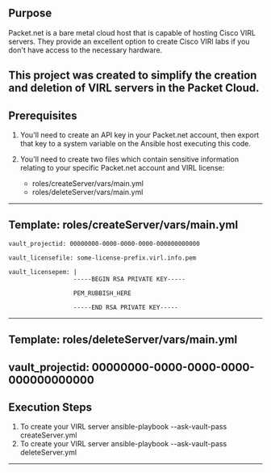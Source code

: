 ## Purpose
Packet.net is a bare metal cloud host that is capable of hosting Cisco VIRL servers. They provide an excellent option to create Cisco VIRl labs if you don't have access to the necessary hardware.

This project was created to simplify the creation and deletion of VIRL servers in the Packet Cloud.
---
## Prerequisites
1. You'll need to create an API key in your Packet.net account, then export that key to a system variable on the Ansible host executing this code.

2. You'll need to create two files which contain sensitive information relating to your specific Packet.net account and VIRL license:
   - roles/createServer/vars/main.yml
   - roles/deleteServer/vars/main.yml
---
## Template: roles/createServer/vars/main.yml
    vault_projectid: 00000000-0000-0000-0000-000000000000

    vault_licensefile: some-license-prefix.virl.info.pem

    vault_licensepem: |
                      -----BEGIN RSA PRIVATE KEY-----

                      PEM_RUBBISH_HERE

                      -----END RSA PRIVATE KEY-----
---
## Template: roles/deleteServer/vars/main.yml
vault_projectid: 00000000-0000-0000-0000-000000000000
---
## Execution Steps
1. To create your VIRL server
   ansible-playbook --ask-vault-pass createServer.yml
2. To create your VIRL server
   ansible-playbook --ask-vault-pass deleteServer.yml
---
